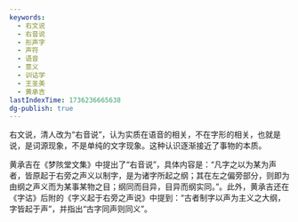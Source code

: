 ```yaml
---
keywords:
  - 右文说
  - 右音说
  - 形声字
  - 声符
  - 语音
  - 意义
  - 训诂学
  - 王圣美
  - 黄承吉
lastIndexTime: 1736236665638
dg-publish: true
---
```

右文说，清人改为“右音说”，认为实质在语音的相关，不在字形的相关，也就是说，是词源现象，不是单纯的文字现象。这种认识逐渐接近了事物的本质。

黄承吉在《梦陔堂文集》中提出了“右音说”，具体内容是：“凡字之以为某为声者，皆原起于右旁之声义以制字，是为诸字所起之纲；其在左之偏旁部分，则即为由纲之声义而为某事某物之目；纲同而目异，目异而纲实同。”。此外，黄承吉还在《字诂》后附的《字义起于右旁之声说》中提到：“古者制字以声为主义之大纲，字皆起于声”，并指出“古字同声则同义”。